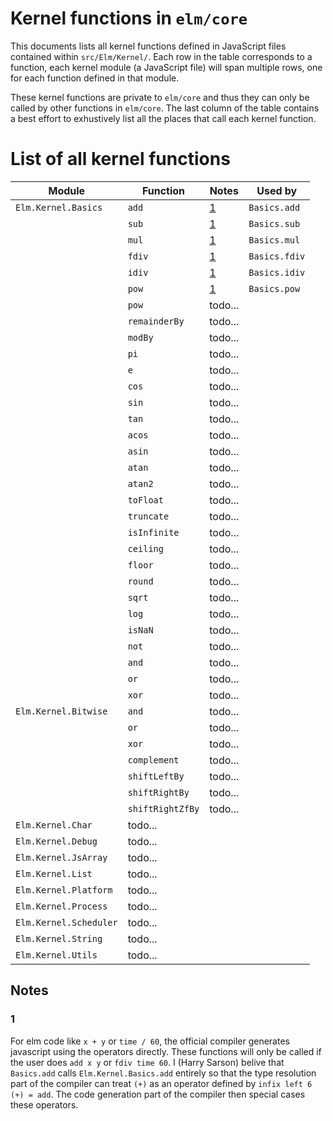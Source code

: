 # Kernel functions in `elm/core`

This documents lists all kernel functions defined in JavaScript files contained within `src/Elm/Kernel/`.
Each row in the table corresponds to a function, each kernel module (a JavaScript file) will span multiple rows, one for each function defined in that module.

These kernel functions are private to `elm/core` and thus they can only be called by other functions in `elm/core`.
The last column of the table contains a best effort to exhustively list all the places that call each kernel function.

# List of all kernel functions

| Module                    | Function      | Notes         | Used by       |
| ------------------------- | ------------- | ------------- | ------------- |
| `Elm.Kernel.Basics`       | `add`         | [1](###1)     | `Basics.add`  |
|                           | `sub`         | [1](###1)     | `Basics.sub`  |
|                           | `mul`         | [1](###1)     | `Basics.mul`  |
|                           | `fdiv`        | [1](###1)     | `Basics.fdiv` |
|                           | `idiv`        | [1](###1)     | `Basics.idiv` |
|                           | `pow`         | [1](###1)     | `Basics.pow`  |
|                           | `pow`         | todo...       |
|                           | `remainderBy` | todo...       |
|                           | `modBy`       | todo...       |
|                           | `pi`          | todo...       |
|                           | `e`           | todo...       |
|                           | `cos`         | todo...       |
|                           | `sin`         | todo...       |
|                           | `tan`         | todo...       |
|                           | `acos`        | todo...       |
|                           | `asin`        | todo...       |
|                           | `atan`        | todo...       |
|                           | `atan2`       | todo...       |
|                           | `toFloat`     | todo...       |
|                           | `truncate`    | todo...       |
|                           | `isInfinite`  | todo...       |
|                           | `ceiling`     | todo...       |
|                           | `floor`       | todo...       |
|                           | `round`       | todo...       |
|                           | `sqrt`        | todo...       |
|                           | `log`         | todo...       |
|                           | `isNaN`       | todo...       |
|                           | `not`         | todo...       |
|                           | `and`         | todo...       |
|                           | `or`          | todo...       |
|                           | `xor`         | todo...       |
| `Elm.Kernel.Bitwise`      | `and`             | todo...   |
|                           | `or`              | todo...   |
|                           | `xor`             | todo...   |
|                           | `complement`      | todo...   |
|                           | `shiftLeftBy`     | todo...   |
|                           | `shiftRightBy`    | todo...   |
|                           | `shiftRightZfBy`  | todo...   |
| `Elm.Kernel.Char`         | todo...       |
| `Elm.Kernel.Debug`        | todo...       |
| `Elm.Kernel.JsArray`      | todo...       |
| `Elm.Kernel.List`         | todo...       |
| `Elm.Kernel.Platform`     | todo...       |
| `Elm.Kernel.Process`      | todo...       |
| `Elm.Kernel.Scheduler`    | todo...       |
| `Elm.Kernel.String`       | todo...       |
| `Elm.Kernel.Utils`        | todo...       |

## Notes

### 1

For elm code like `x + y` or `time / 60`, the official compiler generates javascript using the operators directly.
These functions will only be called if the user does `add x y` or `fdiv time 60`.
I (Harry Sarson) belive that `Basics.add` calls `Elm.Kernel.Basics.add` entirely so that the type resolution part of the compiler can treat `(+)` as an operator defined by `infix left 6 (+) = add`.
The code generation part of the compiler then special cases these operators.
